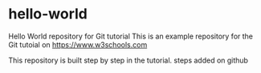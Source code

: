 # hello-world
Hello World repository for Git tutorial
This is an example repository for the Git tutoial on https://www.w3schools.com

This repository is built step by step in the tutorial.
steps added on github

